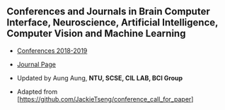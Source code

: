 ## Conferences and Journals in Brain Computer Interface, Neuroscience, Artificial Intelligence, Computer Vision and Machine Learning

* [Conferences 2018-2019](https://aung2phyowai.github.io/conference_listing/2018-2019-conferences.html)
* [Journal Page](https://aung2phyowai.github.io/conference_listing/journals_submission.html)
* Updated by Aung Aung, **NTU, SCSE, CIL LAB, BCI Group**

* Adapted from [https://github.com/JackieTseng/conference_call_for_paper]
